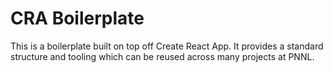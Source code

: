 # CRA Boilerplate

This is a boilerplate built on top off Create React App. It provides a standard
structure and tooling which can be reused across many projects at PNNL.

